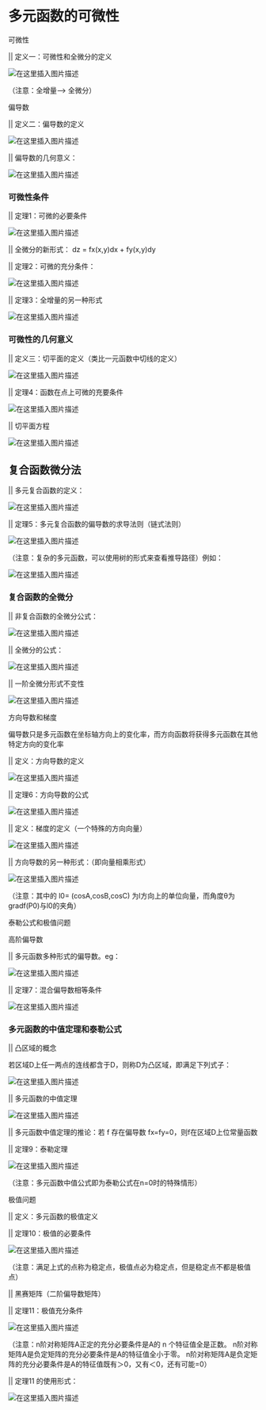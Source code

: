 # 多元函数的可微性

可微性

|| 定义一：可微性和全微分的定义

![在这里插入图片描述](https://img-blog.csdnimg.cn/20200501210734251.png?x-oss-process=image/watermark,type_ZmFuZ3poZW5naGVpdGk,shadow_10,text_aHR0cHM6Ly9ibG9nLmNzZG4ubmV0L2ExMzM1MjkxMjYzMg==,size_16,color_FFFFFF,t_70)

（注意：全增量—> 全微分）

偏导数

|| 定义二：偏导数的定义

![在这里插入图片描述](https://img-blog.csdnimg.cn/20200501211230548.png?x-oss-process=image/watermark,type_ZmFuZ3poZW5naGVpdGk,shadow_10,text_aHR0cHM6Ly9ibG9nLmNzZG4ubmV0L2ExMzM1MjkxMjYzMg==,size_16,color_FFFFFF,t_70)

|| 偏导数的几何意义：

![在这里插入图片描述](https://img-blog.csdnimg.cn/20200501211620331.png?x-oss-process=image/watermark,type_ZmFuZ3poZW5naGVpdGk,shadow_10,text_aHR0cHM6Ly9ibG9nLmNzZG4ubmV0L2ExMzM1MjkxMjYzMg==,size_16,color_FFFFFF,t_70)

### 可微性条件

|| 定理1：可微的必要条件

![在这里插入图片描述](https://img-blog.csdnimg.cn/20200501212423243.png)


|| 全微分的新形式： dz = fx(x,y)dx + fy(x,y)dy

|| 定理2：可微的充分条件：

![在这里插入图片描述](https://img-blog.csdnimg.cn/20200501212923110.png)

|| 定理3：全增量的另一种形式

![在这里插入图片描述](https://img-blog.csdnimg.cn/2020050121310578.png)

### 可微性的几何意义

|| 定义三：切平面的定义（类比一元函数中切线的定义）

![在这里插入图片描述](https://img-blog.csdnimg.cn/20200501213602897.png)

|| 定理4：函数在点上可微的充要条件

![在这里插入图片描述](https://img-blog.csdnimg.cn/20200501214211690.png)

|| 切平面方程

![在这里插入图片描述](https://img-blog.csdnimg.cn/20200501214611655.png)

## 复合函数微分法

|| 多元复合函数的定义：

![在这里插入图片描述](https://img-blog.csdnimg.cn/20200501214823612.png?x-oss-process=image/watermark,type_ZmFuZ3poZW5naGVpdGk,shadow_10,text_aHR0cHM6Ly9ibG9nLmNzZG4ubmV0L2ExMzM1MjkxMjYzMg==,size_16,color_FFFFFF,t_70)

|| 定理5：多元复合函数的偏导数的求导法则（链式法则）

![在这里插入图片描述](https://img-blog.csdnimg.cn/20200501215525205.png?x-oss-process=image/watermark,type_ZmFuZ3poZW5naGVpdGk,shadow_10,text_aHR0cHM6Ly9ibG9nLmNzZG4ubmV0L2ExMzM1MjkxMjYzMg==,size_16,color_FFFFFF,t_70)

（注意：复杂的多元函数，可以使用树的形式来查看推导路径）例如：

![在这里插入图片描述](https://img-blog.csdnimg.cn/20200501215956736.png)

### 复合函数的全微分

|| 非复合函数的全微分公式：

![在这里插入图片描述](https://img-blog.csdnimg.cn/20200501220412377.png)

|| 全微分的公式：

![在这里插入图片描述](https://img-blog.csdnimg.cn/20200501220202697.png)

|| 一阶全微分形式不变性

![在这里插入图片描述](https://img-blog.csdnimg.cn/20200501220339739.png)


方向导数和梯度

偏导数只是多元函数在坐标轴方向上的变化率，而方向函数将获得多元函数在其他特定方向的变化率

|| 定义：方向导数的定义

![在这里插入图片描述](https://img-blog.csdnimg.cn/20200501221006145.png?x-oss-process=image/watermark,type_ZmFuZ3poZW5naGVpdGk,shadow_10,text_aHR0cHM6Ly9ibG9nLmNzZG4ubmV0L2ExMzM1MjkxMjYzMg==,size_16,color_FFFFFF,t_70)


|| 定理6：方向导数的公式

![在这里插入图片描述](https://img-blog.csdnimg.cn/20200501222025360.png)

|| 定义：梯度的定义（一个特殊的方向向量）

![在这里插入图片描述](https://img-blog.csdnimg.cn/20200501222630845.png)

|| 方向导数的另一种形式：（即向量相乘形式）

![在这里插入图片描述](https://img-blog.csdnimg.cn/20200501222849684.png)

（注意：其中的 l0= (cosA,cosB,cosC) 为l方向上的单位向量，而角度θ为gradf(P0)与l0的夹角）

泰勒公式和极值问题

高阶偏导数

|| 多元函数多种形式的偏导数。eg：

![在这里插入图片描述](https://img-blog.csdnimg.cn/20200501223355346.png?x-oss-process=image/watermark,type_ZmFuZ3poZW5naGVpdGk,shadow_10,text_aHR0cHM6Ly9ibG9nLmNzZG4ubmV0L2ExMzM1MjkxMjYzMg==,size_16,color_FFFFFF,t_70)

|| 定理7：混合偏导数相等条件

![在这里插入图片描述](https://img-blog.csdnimg.cn/20200501223529624.png)

### 多元函数的中值定理和泰勒公式

|| 凸区域的概念

若区域D上任一两点的连线都含于D，则称D为凸区域，即满足下列式子：

![在这里插入图片描述](https://img-blog.csdnimg.cn/20200502113215216.png)

|| 多元函数的中值定理

![在这里插入图片描述](https://img-blog.csdnimg.cn/20200502113513226.png)


|| 多元函数中值定理的推论：若 f 存在偏导数 fx=fy=0，则f在区域D上位常量函数

|| 定理9：泰勒定理

![在这里插入图片描述](https://img-blog.csdnimg.cn/20200502113830261.png?x-oss-process=image/watermark,type_ZmFuZ3poZW5naGVpdGk,shadow_10,text_aHR0cHM6Ly9ibG9nLmNzZG4ubmV0L2ExMzM1MjkxMjYzMg==,size_16,color_FFFFFF,t_70)

（注意：多元函数中值公式即为泰勒公式在n=0时的特殊情形）

极值问题

|| 定义：多元函数的极值定义

|| 定理10：极值的必要条件

![在这里插入图片描述](https://img-blog.csdnimg.cn/20200502114450443.png)

（注意：满足上式的点称为稳定点，极值点必为稳定点，但是稳定点不都是极值点）

|| 黑赛矩阵（二阶偏导数矩阵）

|| 定理11：极值充分条件

![在这里插入图片描述](https://img-blog.csdnimg.cn/20200502114933154.png)

（注意：n阶对称矩阵A正定的充分必要条件是A的 n 个特征值全是正数。
n阶对称矩阵A是负定矩阵的充分必要条件是A的特征值全小于零。
n阶对称矩阵A是负定矩阵的充分必要条件是A的特征值既有＞0，又有＜0，还有可能=0）

|| 定理11 的使用形式：

![在这里插入图片描述](https://img-blog.csdnimg.cn/20200502120021444.png)